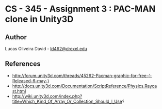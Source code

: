 # CS - 345 - Assignment 3 : PAC-MAN clone in Unity3D

## Author

 Lucas Oliveira David - ld492@drexel.edu

## References

 * http://forum.unity3d.com/threads/45262-Pacman-graphic-for-free-(-Released-6-may-)
 * http://docs.unity3d.com/Documentation/ScriptReference/Physics.Raycast.html
 * http://wiki.unity3d.com/index.php?title=Which_Kind_Of_Array_Or_Collection_Should_I_Use?